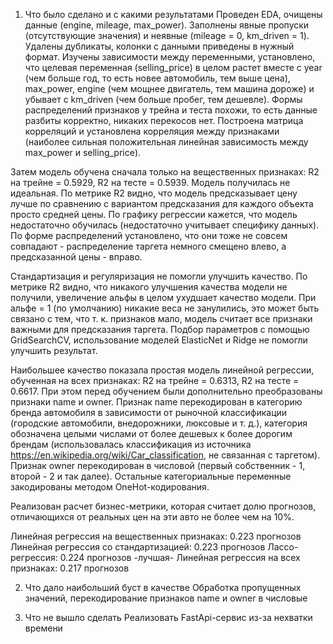1. Что было сделано и с какими результатами
Проведен EDA, очищены данные (engine, mileage, max_power). Заполнены явные пропуски (отсутствующие значения) и неявные (mileage = 0, km_driven = 1). Удалены дубликаты, колонки с данными приведены в нужный формат. Изучены зависимости между переменными, установлено, что целевая переменная (selling_price) в целом растет вместе с year (чем больше год, то есть новее автомобиль, тем выше цена), max_power, engine (чем мощнее двигатель, тем машина дороже) и убывает с km_driven (чем больше пробег, тем дешевле). Формы распределений признаков у трейна и теста похожи, то есть данные разбиты корректно, никаких перекосов нет. Построена матрица корреляций и установлена корреляция между признаками (наиболее сильная положительная линейная зависимость между max_power и selling_price).

Затем модель обучена сначала только на вещественных признаках: R2 на трейне = 0.5929, R2 на тесте = 0.5939. Модель получилась не идеальная. По метрике R2 видно, что модель предсказывает цену лучше по сравнению с вариантом предсказания для каждого объекта просто средней цены. По графику регрессии кажется, что модель недостаточно обучилась (недостаточно учитывает специфику данных). По форме распределений установлено, что они тоже не совсем совпадают - распределение таргета немного смещено влево, а предсказанной цены - вправо.

Стандартизация и регуляризация не помогли улучшить качество. По метрике R2 видно, что никакого улучшения качества модели не получили, увеличение альфы в целом ухудшает качество модели. При альфе = 1 (по умолчанию) никакие веса не занулились, это может быть связано с тем, что т. к. признаков мало, модель считает все признаки важными для предсказания таргета. Подбор параметров с помощью GridSearchCV, использование моделей ElasticNet и Ridge не помогли улучшить результат.

Наибольшее качество показала простая модель линейной регрессии, обученная на всех признаках: R2 на трейне = 0.6313, R2 на тесте = 0.6617. При этом перед обучением были дополнительно преобразованы признаки name и owner. Признак name перекодирован в категорию бренда автомобиля в зависимости от рыночной классификации (городские автомобили, внедорожники, люксовые и т. д.), категория обозначена целыми числами от более дешевых к более дорогим брендам (использовалась классификация из источника https://en.wikipedia.org/wiki/Car_classification, не связанная с таргетом). Признак owner перекодирован в числовой (первый собственник - 1, второй - 2 и так далее). Остальные категориальные переменные закодированы методом OneHot-кодирования.

Реализован расчет бизнес-метрики, которая считает долю прогнозов, отличающихся от реальных цен на эти авто не более чем на 10%.

Линейная регрессия на вещественных признаках: 0.223 прогнозов
Линейная регрессия со стандартизацией: 0.223 прогнозов
Лассо-регрессия: 0.224 прогнозов
-лучшая- Линейная регрессия на всех признаках: 0.217 прогнозов

2. Что дало наибольший буст в качестве
Обработка пропущенных значений, перекодирование признаков name и owner в числовые

3. Что не вышло сделать
Реализовать FastApi-сервис из-за нехватки времени
